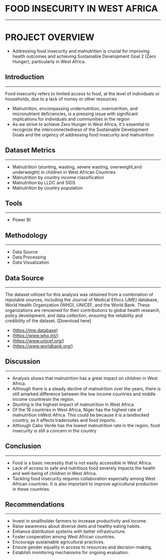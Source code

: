 # FOOD INSECURITY IN WEST AFRICA
---
# PROJECT OVERVIEW

- Addressing food insecurity and malnutrition is crucial for improving health outcomes and achieving Sustainable Development Goal 2 (Zero Hunger), particularly in West Africa.


## Introduction
---

Food insecurity refers to limited access to food, at the level of individuals or households, due to a lack of money or other resources

- Malnutrition, encompassing undernutrition, overnutrition, and micronutrient deficiencies, is a pressing issue with significant implications for individuals and communities in the region
- As we strive to achieve Zero Hunger in West Africa, it's essential to recognize the interconnectedness of the Sustainable Development Goals and the urgency of addressing food insecurity and malnutrition


## Dataset Metrics
---
- Malnutrition (stunting, wasting, severe wasting, overweight,and underweight) in children in West African Countries
- Malnutrition by country income classification
- Malnutrition by LLDC and SIDS
- Malnutrition by country population

## Tools
---
- Power BI


## Methodology
---
- Data Source
- Data Processing
- Data Visualization

## Data Source
---
The dataset utilized for this analysis was obtained from a combination of reputable sources, including the Journal of Medical Ethics (JME) database, World Health Organization (WHO), UNICEF, and the World Bank. These organizations are renowned for their contributions to global health research, policy development, and data collection, ensuring the reliability and credibility of the dataset.
[Download here]
- (https://jme.database)
- (https://www.who.int/)
- (https://www.unicef.org/)
- (https://www.worldbank.org/)

## Discussion
---
- Analysis shows that malnutrition has a great impact on children in West Africa.
- Although there is a steady decline of malnutrition over the years, there is still amarked difference between the low income countries and middle income countriesin the region.
- Stunting is the highest impact of malnutrition in West Africa.
- Of the 16 countries in West Africa, Niger has the highest rate of malnutrition inWest Africa. This could be because it is a landlocked country, as it affects traderoutes and food imports.
- Although Cabo Verde has the lowest malnutrition rate in the region, food insecurity is still a concern in the country


## Conclusion
---
- Food is a basic necessity that is not easily accessible in West Africa.
- Lack of access to safe and nutritious food severely impacts the health and well-being of children in West Africa.
- Tackling food insecurity requires collaboration especially among West African countries. It is also important to improve agricultural production in these countries.


## Recommendations
---

- Invest in smallholder farmers to increase productivity and income.
- Raise awareness about diverse diets and healthy eating habits.
- Enhance distribution systems with better infrastructure.
- Foster cooperation among West African countries.
- Encourage sustainable agricultural practices.
- Ensure gender equality in access to resources and decision-making.
- Establish monitoring mechanisms for ongoing evaluation.



